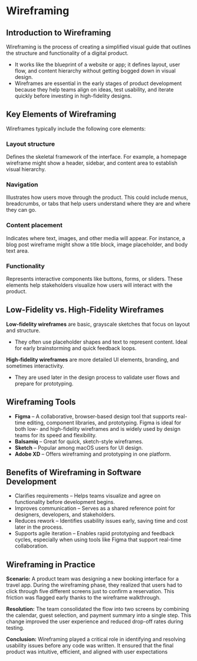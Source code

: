# Wireframing

## Introduction to Wireframing
Wireframing is the process of creating a simplified visual guide that outlines the structure and functionality of a digital product.
- It works like the blueprint of a website or app; it defines layout, user flow, and content hierarchy without getting bogged down in visual design.
- Wireframes are essential in the early stages of product development because they help teams align on ideas, test usability, and iterate quickly before investing in high-fidelity designs.

## Key Elements of Wireframing
Wireframes typically include the following core elements:
### Layout structure
Defines the skeletal framework of the interface. For example, a homepage wireframe might show a header, sidebar, and content area to establish visual hierarchy.

### Navigation
Illustrates how users move through the product. This could include menus, breadcrumbs, or tabs that help users understand where they are and where they can go.

### Content placement
Indicates where text, images, and other media will appear. For instance, a blog post wireframe might show a title block, image placeholder, and body text area.

### Functionality
Represents interactive components like buttons, forms, or sliders. These elements help stakeholders visualize how users will interact with the product.


## Low-Fidelity vs. High-Fidelity Wireframes
**Low-fidelity wireframes** are basic, grayscale sketches that focus on layout and structure.
- They often use placeholder shapes and text to represent content. Ideal for early brainstorming and quick feedback loops.

**High-fidelity wireframes** are more detailed UI elements, branding, and sometimes interactivity.
- They are used later in the design process to validate user flows and prepare for prototyping.

## Wireframing Tools

- **Figma** – A collaborative, browser-based design tool that supports real-time editing, component libraries, and prototyping. Figma is ideal for both low- and high-fidelity wireframes and is widely used by design teams for its speed and flexibility.
- **Balsamiq** – Great for quick, sketch-style wireframes.
- **Sketch** – Popular among macOS users for UI design.
- **Adobe XD** – Offers wireframing and prototyping in one platform.


## Benefits of Wireframing in Software Development
- Clarifies requirements – Helps teams visualize and agree on functionality before development begins.
- Improves communication – Serves as a shared reference point for designers, developers, and stakeholders.
- Reduces rework – Identifies usability issues early, saving time and cost later in the process.
- Supports agile iteration – Enables rapid prototyping and feedback cycles, especially when using tools like Figma that support real-time collaboration.


## Wireframing in Practice
**Scenario:**
A product team was designing a new booking interface for a travel app. During the wireframing phase, they realized that users had to click through five different screens just to confirm a reservation. This friction was flagged early thanks to the wireframe walkthrough.

**Resolution:**
The team consolidated the flow into two screens by combining the calendar, guest selection, and payment summary into a single step. This change improved the user experience and reduced drop-off rates during testing.

**Conclusion:**
Wireframing played a critical role in identifying and resolving usability issues before any code was written. It ensured that the final product was intuitive, efficient, and aligned with user expectations
